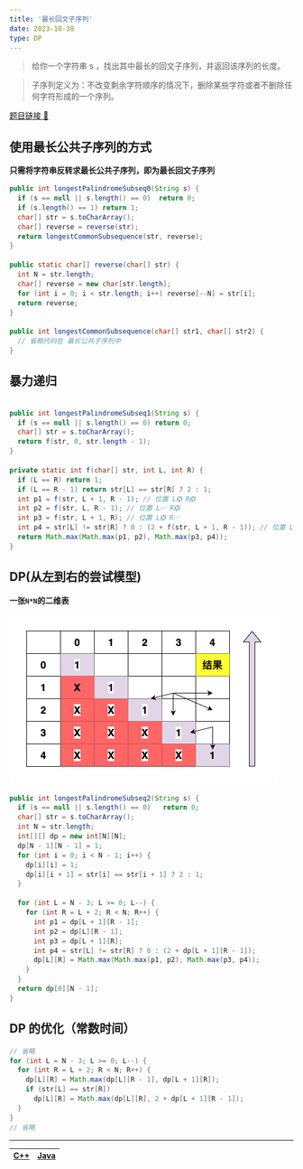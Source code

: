```yaml
---
title: '最长回文子序列'
date: 2023-10-30
type: DP
---
```


> 给你一个字符串 s ，找出其中最长的回文子序列，并返回该序列的长度。

> 子序列定义为：不改变剩余字符顺序的情况下，删除某些字符或者不删除任何字符形成的一个序列。

[题目链接 🔗](https://leetcode.cn/problems/longest-palindromic-subsequence)

## 使用最长公共子序列的方式

**只需将字符串反转求最长公共子序列，即为最长回文子序列**

```java
public int longestPalindromeSubseq0(String s) {
  if (s == null || s.length() == 0)  return 0;
  if (s.length() == 1) return 1;
  char[] str = s.toCharArray();
  char[] reverse = reverse(str);
  return longestCommonSubsequence(str, reverse);
}

public static char[] reverse(char[] str) {
  int N = str.length;
  char[] reverse = new char[str.length];
  for (int i = 0; i < str.length; i++) reverse[--N] = str[i];
  return reverse;
}

public int longestCommonSubsequence(char[] str1, char[] str2) {
  // 省略代码在 最长公共子序列中
}
```

## 暴力递归

```java

public int longestPalindromeSubseq1(String s) {
  if (s == null || s.length() == 0) return 0;
  char[] str = s.toCharArray();
  return f(str, 0, str.length - 1);
}

private static int f(char[] str, int L, int R) {
  if (L == R) return 1;
  if (L == R - 1) return str[L] == str[R] ? 2 : 1;
  int p1 = f(str, L + 1, R - 1); // 位置 L❎ R❎
  int p2 = f(str, L, R - 1); // 位置 L✅ R❎
  int p3 = f(str, L + 1, R); // 位置 L❎ R✅
  int p4 = str[L] != str[R] ? 0 : (2 + f(str, L + 1, R - 1)); // 位置 L✅ R✅ 需要判断是否相等，小心死循环
  return Math.max(Math.max(p1, p2), Math.max(p3, p4));
}
```

## DP(从左到右的尝试模型)

**一张`N*N`的二维表**

![DP](/public/images/ds/dp/dp-longest-palindromic-subsequence.drawio.png)

```java
public int longestPalindromeSubseq2(String s) {
  if (s == null || s.length() == 0)   return 0;
  char[] str = s.toCharArray();
  int N = str.length;
  int[][] dp = new int[N][N];
  dp[N - 1][N - 1] = 1;
  for (int i = 0; i < N - 1; i++) {
    dp[i][i] = 1;
    dp[i][i + 1] = str[i] == str[i + 1] ? 2 : 1;
  }

  for (int L = N - 3; L >= 0; L--) {
    for (int R = L + 2; R < N; R++) {
      int p1 = dp[L + 1][R - 1];
      int p2 = dp[L][R - 1];
      int p3 = dp[L + 1][R];
      int p4 = str[L] != str[R] ? 0 : (2 + dp[L + 1][R - 1]);
      dp[L][R] = Math.max(Math.max(p1, p2), Math.max(p3, p4));
    }
  }
  return dp[0][N - 1];
}
```

## DP 的优化（常数时间）

```java
// 省略
for (int L = N - 3; L >= 0; L--) {
  for (int R = L + 2; R < N; R++) {
    dp[L][R] = Math.max(dp[L][R - 1], dp[L + 1][R]);
    if (str[L] == str[R])
      dp[L][R] = Math.max(dp[L][R], 2 + dp[L + 1][R - 1]);
  }
}
// 省略
```

<hr/>

| [C++](https://github.com/ZhengKe996/DS/blob/main/src/dp/longest_palindromic_subsequence.cpp) | [Java](https://github.com/ZhengKe996/DS/blob/main/src/dp/longest_palindromic_subsequence.java) |
| :------------------------------------------------------------------------------------------: | :--------------------------------------------------------------------------------------------: |
